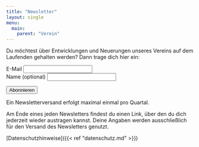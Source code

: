 ```yaml
---
title: "Newsletter"
layout: single
menu:
  main:
    parent: "Verein"
---
```


Du möchtest über Entwicklungen und Neuerungen unseres Vereins auf dem Laufenden gehalten werden? Dann trage dich hier ein:

<form action="https://traum-und-verantwortung.de/mailman/subscribe/neuigkeiten_traum-und-verantwortung.de" method="post">
<label for="email">E-Mail</label>
<input type="text" name="email" value="" id="email">
<br/>
<label for="name">Name (optional)</label>
<input type="text" name="fullname" value="" id="name">
<p/>
<input type="submit" name="email-button" value="Abonnieren" id="submit">
</form>

Ein Newsletterversand erfolgt maximal einmal pro Quartal.

Am Ende eines jeden Newsletters findest du einen Link, über den du dich jederzeit wieder austragen kannst. Deine Angaben werden ausschließlich für den Versand des Newsletters genutzt.

[Datenschutzhinweise]({{< ref "datenschutz.md" >}})